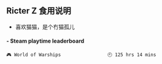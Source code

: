 ## Ricter Z 食用说明
- 喜欢猫猫，是个冇猫孤儿

<!-- steam-box start -->
#### - Steam playtime leaderboard
```text
🎮 World of Warships                 🕘 125 hrs 14 mins
```
<!-- Powered by https://github.com/YouEclipse/steam-box . -->
<!-- steam-box end -->
